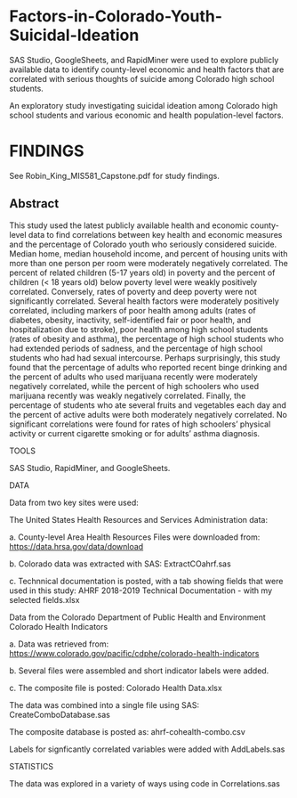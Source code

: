 # Factors-in-Colorado-Youth-Suicidal-Ideation
SAS Studio, GoogleSheets, and RapidMiner were used to explore publicly available data to identify county-level economic and health factors that are correlated with serious thoughts of suicide among Colorado high school students.  

An exploratory study investigating suicidal ideation among Colorado high school students and various economic and health population-level factors.


<h1>FINDINGS</h1> 
See Robin_King_MIS581_Capstone.pdf for study findings.

<h2>Abstract</h2>
This study used the latest publicly available health and economic county-level data to find correlations between key health and economic measures and the percentage of Colorado youth who seriously considered suicide. Median home, median household income, and percent of housing units with more than one person per room were moderately negatively correlated. The percent of related children (5-17 years old) in poverty and the percent of children (< 18 years old) below poverty level were weakly positively correlated. Conversely, rates of poverty and deep poverty were not significantly correlated. Several health factors were moderately positively correlated, including markers of poor health among adults (rates of diabetes, obesity, inactivity, self-identified fair or poor health, and hospitalization due to stroke), poor health among high school students (rates of obesity and asthma), the percentage of high school students who had extended periods of sadness, and the percentage of high school students who had had sexual intercourse. Perhaps surprisingly, this study found that the percentage of adults who reported recent binge drinking and the percent of adults who used marijuana recently were moderately negatively correlated, while the percent of high schoolers who used marijuana recently was weakly negatively correlated. Finally, the percentage of students who ate several fruits and vegetables each day and the percent of active adults were both moderately negatively correlated. No significant correlations were found for rates of high schoolers’ physical activity or current cigarette smoking or for adults’ asthma diagnosis.

TOOLS

SAS Studio, RapidMiner, and GoogleSheets.

DATA

Data from two key sites were used:

The United States Health Resources and Services Administration data:

a. County-level Area Health Resources Files were downloaded from: https://data.hrsa.gov/data/download

b. Colorado data was extracted with SAS: ExtractCOahrf.sas

c. Technnical documentation is posted, with a tab showing fields that were used in this study: AHRF 2018-2019 Technical Documentation - with my selected fields.xlsx

Data from the Colorado Department of Public Health and Environment Colorado Health Indicators

a. Data was retrieved from: https://www.colorado.gov/pacific/cdphe/colorado-health-indicators

b. Several files were assembled and short indicator labels were added.

c. The composite file is posted: Colorado Health Data.xlsx

The data was combined into a single file using SAS: CreateComboDatabase.sas

The composite database is posted as: ahrf-cohealth-combo.csv

Labels for signficantly correlated variables were added with AddLabels.sas

STATISTICS

The data was explored in a variety of ways using code in Correlations.sas

